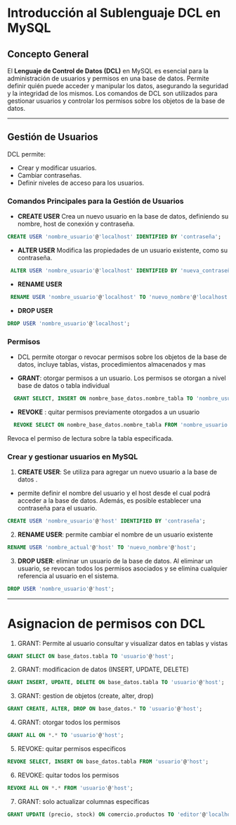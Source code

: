 # Introducción al Sublenguaje DCL en MySQL

## Concepto General
El **Lenguaje de Control de Datos (DCL)** en MySQL es esencial para la administración de usuarios y permisos en una base de datos. Permite definir quién puede acceder y manipular los datos, asegurando la seguridad y la integridad de los mismos. Los comandos de DCL son utilizados para gestionar usuarios y controlar los permisos sobre los objetos de la base de datos.

---

## Gestión de Usuarios

DCL permite:
- Crear y modificar usuarios.
- Cambiar contraseñas.
- Definir niveles de acceso para los usuarios.

### Comandos Principales para la Gestión de Usuarios

-  **CREATE USER**
Crea un nuevo usuario en la base de datos, definiendo su nombre, host de conexión y contraseña.

```sql
CREATE USER 'nombre_usuario'@'localhost' IDENTIFIED BY 'contraseña';
```

- **ALTER USER**
Modifica las propiedades de un usuario existente, como su contraseña.

```SQL
 ALTER USER 'nombre_usuario'@'localhost' IDENTIFIED BY 'nueva_contraseña';
```

- **RENAME USER**
```SQL
 RENAME USER 'nombre_usuario'@'localhost' TO 'nuevo_nombre'@'localhost';
```

- **DROP USER**
```SQL
DROP USER 'nombre_usuario'@'localhost';
```

### Permisos

- DCL permite otorgar o revocar permisos sobre los objetos de la base de datos, incluye tablas, vistas, procedimientos almacenados y mas

- **GRANT**: otorgar permisos a un usuario. Los permisos se otorgan a nivel base de datos o tabla individual

```SQL
  GRANT SELECT, INSERT ON nombre_base_datos.nombre_tabla TO 'nombre_usuario'@'localhost';
```

- **REVOKE** : quitar permisos previamente otorgados a un usuario
```SQL
  REVOKE SELECT ON nombre_base_datos.nombre_tabla FROM 'nombre_usuario'@'localhost';

```
Revoca el permiso de lectura sobre la tabla especificada.

### Crear y gestionar usuarios en MySQL

1. **CREATE USER**: Se utiliza para agregar un nuevo usuario a la base de datos .
- permite definir el nombre del usuario y el host desde el cual podrá acceder a la base de datos. Además, es posible establecer una contraseña para el usuario.

```SQL
CREATE USER 'nombre_usuario'@'host' IDENTIFIED BY 'contraseña';
```

2. **RENAME USER**: permite cambiar el nombre de un usuario existente

```SQL
RENAME USER 'nombre_actual'@'host' TO 'nuevo_nombre'@'host';
```

3. **DROP USER**: eliminar un usuario de la base de datos. Al eliminar un usuario, se revocan todos los permisos asociados y se elimina cualquier referencia al usuario en el sistema.

```SQL
DROP USER 'nombre_usuario'@'host';
```

___
# Asignacion de permisos con DCL

1. GRANT: Permite al usuario consultar y visualizar datos en tablas y vistas

```SQL
GRANT SELECT ON base_datos.tabla TO 'usuario'@'host';
```

2. GRANT: modificacion de datos (INSERT, UPDATE, DELETE)

```SQL
GRANT INSERT, UPDATE, DELETE ON base_datos.tabla TO 'usuario'@'host';
```

3. GRANT: gestion de objetos (create, alter, drop)

```SQL
GRANT CREATE, ALTER, DROP ON base_datos.* TO 'usuario'@'host';
```

4. GRANT: otorgar todos los permisos

```SQL
GRANT ALL ON *.* TO 'usuario'@'host';
```

5. REVOKE: quitar permisos especificos

```SQL
REVOKE SELECT, INSERT ON base_datos.tabla FROM 'usuario'@'host';
```

6. REVOKE: quitar todos los permisos

```SQL
REVOKE ALL ON *.* FROM 'usuario'@'host';
```

7. GRANT: solo actualizar columnas especificas

```SQL
GRANT UPDATE (precio, stock) ON comercio.productos TO 'editor'@'localhost';
```